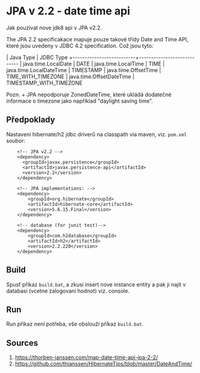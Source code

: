 # JPA v 2.2 - date time api
Jak pouzivat nove jdk8 api v JPA v2.2.

The JPA 2.2 specificakace mapuje pouze takové třídy Date and Time API, které jsou uvedeny v JDBC 4.2 specification. Což jsou tyto:

| Java Type                |  JDBC Type
+--------------------------+----------------------------
| java.time.LocalDate      |  DATE
| java.time.LocalTime      |  TIME
| java.time.LocalDateTime  |  TIMESTAMP
| java.time.OffsetTime     |  TIME_WITH_TIMEZONE
| java.time.OffsetDateTime |  TIMESTAMP_WITH_TIMEZONE

Pozn.
    + JPA nepodporuje ZonedDateTime, které ukládá dodatečné informace o timezone jako například "daylight saving time".

## Předpoklady
Nastavení hibernate/h2 jdbc driverů na classpath via maven, viz. ```pom.xml``` soubor:

```
    <!-- JPA v2.2 -->
    <dependency>
      <groupId>javax.persistence</groupId>
      <artifactId>javax.persistence-api</artifactId>
      <version>2.2</version>
    </dependency>
    
    <!-- JPA implementations: -->
    <dependency>
        <groupId>org.hibernate</groupId>
        <artifactId>hibernate-core</artifactId>
        <version>5.6.15.Final</version>
    </dependency>

    <!-- database (for junit test)-->
    <dependency>
        <groupId>com.h2database</groupId>
        <artifactId>h2</artifactId>
        <version>2.2.220</version>
    </dependency>
```

## Build
Spusť příkaz ```build.bat```, a zkusi insert nove instance entity a pak ji najit v databasi (vcetne zalogovani hodnot) viz. console.

## Run
Run příkaz není potřeba, vše obslouží příkaz ```build.bat```.

## Sources
1. https://thorben-janssen.com/map-date-time-api-jpa-2-2/
2. https://github.com/thjanssen/HibernateTips/blob/master/DateAndTime/